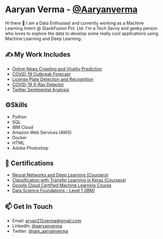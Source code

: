 <!--
**Aaryanverma/Aaryanverma** is a ✨ _special_ ✨ repository because its `README.md` (this file) appears on your GitHub profile.

Here are some ideas to get you started:

- 🔭 I’m currently working on ...
- 🌱 I’m currently learning ...
- 👯 I’m looking to collaborate on ...
- 🤔 I’m looking for help with ...
- 💬 Ask me about ...
- 📫 How to reach me: ...
- 😄 Pronouns: ...
- ⚡ Fun fact: ...
-->

# Aaryan Verma - [@Aaryanverma](https://github.com/Aaryanverma)

Hi there 👋 I am a Data Enthusiast and currently working as a Machine Learning Intern @ StackFusion Pvt. Ltd. I'm a Tech Savvy and geeky person who loves to explore the data to develop some really cool applications using Machine Learning and Deep Learning.

## ✍️ My Work Includes
- [Online News Crawling and Virality Prediction](https://github.com/Aaryanverma/News_Virality_Prediction)
- [COVID-19 Outbreak Forecast](https://github.com/Aaryanverma/COVID-19-Time-Series-Outbreak-Forecast)
- [License Plate Detection and Recognition](https://github.com/Aaryanverma/License_Plate_Detector)
- [COVID-19 X-Ray Detector](https://github.com/Aaryanverma/COVID-19-X-Ray-Detector)
- [Twitter Sentimental Analysis](https://github.com/Aaryanverma/Twitter-Sentimental-Analysis-)

## ⚙️Skills
- Python
- SQL 
- IBM Cloud
- Amazon Web Services (AWS)
- Docker
- HTML
- Adobe Photoshop

## 📃 Certifications
- [Neural Networks and Deep Learning (Coursera)](https://www.coursera.org/account/accomplishments/certificate/WWBBEB4SYFCX)
- [Classification with Transfer Learning in Keras (Coursera)](http://coursera.org/verify/GKFKWVTVEUCF)
- [Google Cloud Certified Machine Learning Course](https://google.qwiklabs.com/public_profiles/f56881d6-94cc-43cd-b94b-fd484bf52d3c)
- [Data Science Foundations - Level 1 (IBM)](https://www.youracclaim.com/badges/696dde85-6156-49f6-b697-45a22f09034b/linked_in_profile)

## 📫 Get In Touch
- Email: [aryan212verma@gmail.com](mailto:aryan212verma@gmail.com)
- LinkedIn: [@aaryanverma](https://www.linkedin.com/in/aaryanverma/)
- Twitter: [@iam_aaryanverma](https://twitter.com/iam_aaryanverma)
